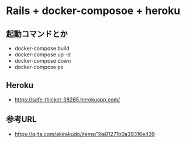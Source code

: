 # Rails + docker-composoe + heroku

## 起動コマンドとか
- docker-compose build
- docker-compose up -d
- docker-compose down
- docker-compose ps

## Heroku 
- https://safe-thicket-38265.herokuapp.com/

## 参考URL
- https://qiita.com/akirakudo/items/16a01271b0a39316e439

